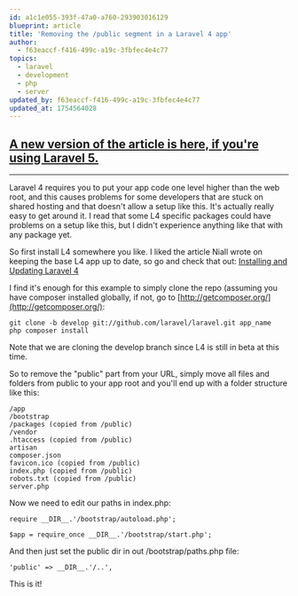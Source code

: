 ```yaml
---
id: a1c1e055-393f-47a0-a760-293903016129
blueprint: article
title: 'Removing the /public segment in a Laravel 4 app'
author:
  - f63eaccf-f416-499c-a19c-3fbfec4e4c77
topics:
  - laravel
  - development
  - php
  - server
updated_by: f63eaccf-f416-499c-a19c-3fbfec4e4c77
updated_at: 1754564028
---
```

## [A new version of the article is here, if you're using Laravel 5.](/laravel-5-5-on-shared-hosting)</a></h3>

***

Laravel 4 requires you to put your app code one level higher than the web root, and this causes problems for some developers that are stuck on shared hosting and that doesn't allow a setup like this. It's actually really easy to get around it. I read that some L4 specific packages could have problems on a setup like this, but I didn't experience anything like that with any package yet.

So first install L4 somewhere you like. I liked the article Niall wrote on keeping the base L4 app up to date, so go and check that out: [Installing and Updating Laravel 4](http://niallobrien.me/2013/03/installing-and-updating-laravel-4/)

I find it's enough for this example to simply clone the repo (assuming you have composer installed globally, if not, go to [http://getcomposer.org/](http://getcomposer.org/):

	git clone -b develop git://github.com/laravel/laravel.git app_name
	php composer install
    
Note that we are cloning the develop branch since L4 is still in beta at this time.

So to remove the "public" part from your URL, simply move all files and folders from public to your app root and you'll end up with a folder structure like this:

	/app
	/bootstrap
	/packages (copied from /public)
	/vendor
	.htaccess (copied from /public)
	artisan
	composer.json
	favicon.ico (copied from /public)
	index.php (copied from /public)
	robots.txt (copied from /public)
	server.php
    
Now we need to edit our paths in index.php:

	require __DIR__.'/bootstrap/autoload.php';

	$app = require_once __DIR__.'/bootstrap/start.php';

And then just set the public dir in out /bootstrap/paths.php file:

	'public' => __DIR__.'/..',

This is it!
